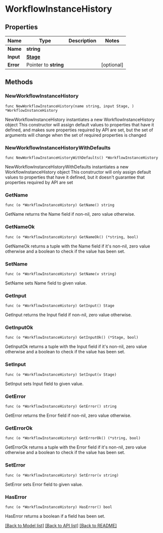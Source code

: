 # WorkflowInstanceHistory

## Properties

Name | Type | Description | Notes
------------ | ------------- | ------------- | -------------
**Name** | **string** |  | 
**Input** | [**Stage**](Stage.md) |  | 
**Error** | Pointer to **string** |  | [optional] 

## Methods

### NewWorkflowInstanceHistory

`func NewWorkflowInstanceHistory(name string, input Stage, ) *WorkflowInstanceHistory`

NewWorkflowInstanceHistory instantiates a new WorkflowInstanceHistory object
This constructor will assign default values to properties that have it defined,
and makes sure properties required by API are set, but the set of arguments
will change when the set of required properties is changed

### NewWorkflowInstanceHistoryWithDefaults

`func NewWorkflowInstanceHistoryWithDefaults() *WorkflowInstanceHistory`

NewWorkflowInstanceHistoryWithDefaults instantiates a new WorkflowInstanceHistory object
This constructor will only assign default values to properties that have it defined,
but it doesn't guarantee that properties required by API are set

### GetName

`func (o *WorkflowInstanceHistory) GetName() string`

GetName returns the Name field if non-nil, zero value otherwise.

### GetNameOk

`func (o *WorkflowInstanceHistory) GetNameOk() (*string, bool)`

GetNameOk returns a tuple with the Name field if it's non-nil, zero value otherwise
and a boolean to check if the value has been set.

### SetName

`func (o *WorkflowInstanceHistory) SetName(v string)`

SetName sets Name field to given value.


### GetInput

`func (o *WorkflowInstanceHistory) GetInput() Stage`

GetInput returns the Input field if non-nil, zero value otherwise.

### GetInputOk

`func (o *WorkflowInstanceHistory) GetInputOk() (*Stage, bool)`

GetInputOk returns a tuple with the Input field if it's non-nil, zero value otherwise
and a boolean to check if the value has been set.

### SetInput

`func (o *WorkflowInstanceHistory) SetInput(v Stage)`

SetInput sets Input field to given value.


### GetError

`func (o *WorkflowInstanceHistory) GetError() string`

GetError returns the Error field if non-nil, zero value otherwise.

### GetErrorOk

`func (o *WorkflowInstanceHistory) GetErrorOk() (*string, bool)`

GetErrorOk returns a tuple with the Error field if it's non-nil, zero value otherwise
and a boolean to check if the value has been set.

### SetError

`func (o *WorkflowInstanceHistory) SetError(v string)`

SetError sets Error field to given value.

### HasError

`func (o *WorkflowInstanceHistory) HasError() bool`

HasError returns a boolean if a field has been set.


[[Back to Model list]](../README.md#documentation-for-models) [[Back to API list]](../README.md#documentation-for-api-endpoints) [[Back to README]](../README.md)



